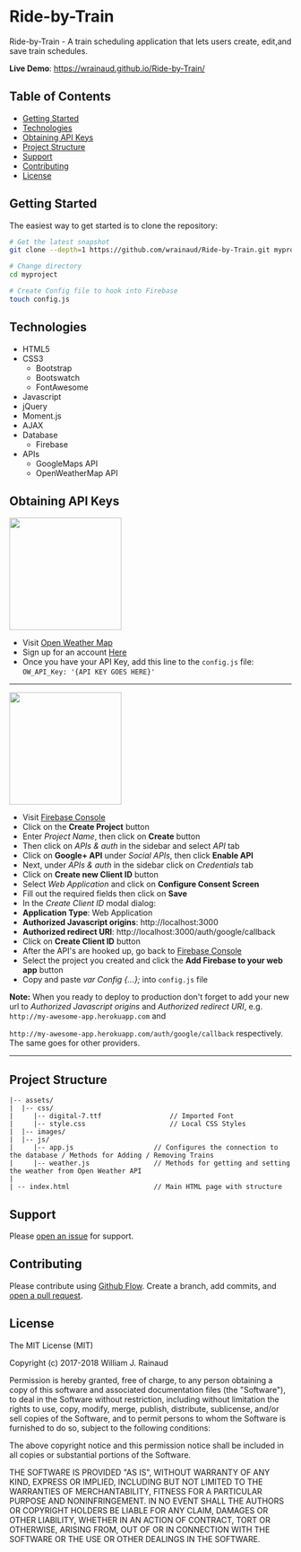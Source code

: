 # Ride-by-Train
Ride-by-Train - A train scheduling application that lets users create, edit,and save train schedules.

**Live Demo**: https://wrainaud.github.io/Ride-by-Train/

Table of Contents
-------

- [Getting Started](#getting-started)
- [Technologies](#technologies)
- [Obtaining API Keys](#obtaining-api-keys)
- [Project Structure](#project-structure)
- [Support](#support)
- [Contributing](#contributing)
- [License](#license)

Getting Started
---------------

The easiest way to get started is to clone the repository:

```bash
# Get the latest snapshot
git clone --depth=1 https://github.com/wrainaud/Ride-by-Train.git myproject

# Change directory
cd myproject

# Create Config file to hook into Firebase
touch config.js 
```
Technologies
-------

- HTML5
- CSS3
    - Bootstrap
    - Bootswatch
    - FontAwesome
- Javascript
- jQuery
- Moment.js
- AJAX
- Database
    - Firebase
- APIs
    - GoogleMaps API
    - OpenWeatherMap API

Obtaining API Keys
-------
<img src="https://openweathermap.org/themes/openweathermap/assets/vendor/owm/img/logo_OpenWeatherMap_orange.svg" width="200">

- Visit <a href="https://openweathermap.org/api" target="_blank">Open Weather Map</a>
- Sign up for an account <a href="http://home.openweathermap.org/users/sign_up" target="_blank"> Here </a>
- Once you have your API Key, add this line to the `config.js` file: `OW_API_Key: '{API KEY GOES HERE}'`
<hr>

<img src="https://firebase.google.com/_static/f6e16de9fa/images/firebase/lockup.png" width="200">

- Visit <a href="https://console.firebase.google.com" target="_blank">Firebase Console</a>
- Click on the **Create Project** button
- Enter *Project Name*, then click on **Create** button
- Then click on *APIs & auth* in the sidebar and select *API* tab
- Click on **Google+ API** under *Social APIs*, then click **Enable API**
- Next, under *APIs & auth* in the sidebar click on *Credentials* tab
- Click on **Create new Client ID** button
- Select *Web Application* and click on **Configure Consent Screen**
- Fill out the required fields then click on **Save**
- In the *Create Client ID* modal dialog:
 - **Application Type**: Web Application
 - **Authorized Javascript origins**: http://localhost:3000
 - **Authorized redirect URI**: http://localhost:3000/auth/google/callback
- Click on **Create Client ID** button
- After the API's are hooked up, go back to <a href="https://console.firebase.google.com" target="_blank">Firebase Console</a>
- Select the project you created and click the **Add Firebase to your web app** button
- Copy and paste *var Config {...};* into `config.js` file

**Note:** When you ready to deploy to production don't forget to
add your new url to *Authorized Javascript origins* and *Authorized redirect URI*,
e.g. `http://my-awesome-app.herokuapp.com` and

`http://my-awesome-app.herokuapp.com/auth/google/callback` respectively.
The same goes for other providers.
<hr>




Project Structure
-------
```
|-- assets/
|  |-- css/
|     |-- digital-7.ttf                 // Imported Font 
|     |-- style.css                     // Local CSS Styles
|  |-- images/                             
|  |-- js/                             
|     |-- app.js                    // Configures the connection to the database / Methods for Adding / Removing Trains
|     |-- weather.js                // Methods for getting and setting the weather from Open Weather API
| 
| -- index.html                     // Main HTML page with structure
```

Support
-------

Please [open an issue](https://github.com/wrainaud/Ride-by-Train/issues/new) for support.

Contributing
-------

Please contribute using [Github Flow](https://guides.github.com/introduction/flow/). Create a branch, add commits, and [open a pull request](https://github.com/wrainaud/Ride-by-Train/compare/).

License
-------

The MIT License (MIT)

Copyright (c) 2017-2018 William J. Rainaud

Permission is hereby granted, free of charge, to any person obtaining a copy of this software and associated documentation files (the "Software"), to deal in the Software without restriction, including without limitation the rights to use, copy, modify, merge, publish, distribute, sublicense, and/or sell copies of the Software, and to permit persons to whom the Software is furnished to do so, subject to the following conditions:

The above copyright notice and this permission notice shall be included in all copies or substantial portions of the Software.

THE SOFTWARE IS PROVIDED "AS IS", WITHOUT WARRANTY OF ANY KIND, EXPRESS OR IMPLIED, INCLUDING BUT NOT LIMITED TO THE WARRANTIES OF MERCHANTABILITY, FITNESS FOR A PARTICULAR PURPOSE AND NONINFRINGEMENT. IN NO EVENT SHALL THE AUTHORS OR COPYRIGHT HOLDERS BE LIABLE FOR ANY CLAIM, DAMAGES OR OTHER LIABILITY, WHETHER IN AN ACTION OF CONTRACT, TORT OR OTHERWISE, ARISING FROM, OUT OF OR IN CONNECTION WITH THE SOFTWARE OR THE USE OR OTHER DEALINGS IN THE SOFTWARE.  
